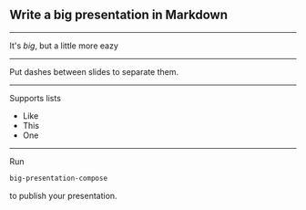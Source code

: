 ## Write a big presentation in Markdown

---

It's _big_, but a little more eazy

---

Put dashes between slides to separate them.

---

Supports lists

* Like
* This
* One

---

Run 

```sh
big-presentation-compose
```

to publish your presentation.